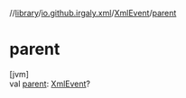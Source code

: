//[library](../../../index.md)/[io.github.irgaly.xml](../index.md)/[XmlEvent](index.md)/[parent](parent.md)

# parent

[jvm]\
val [parent](parent.md): [XmlEvent](index.md)?
